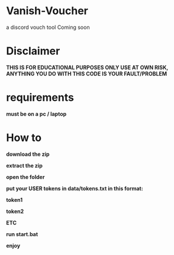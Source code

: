 # Vanish-Voucher
a discord vouch tool Coming soon

# Disclaimer
**THIS IS FOR EDUCATIONAL PURPOSES ONLY USE AT OWN RISK, ANYTHING YOU DO WITH THIS CODE IS YOUR FAULT/PROBLEM**

# requirements
**must be on a pc / laptop**

# How to
**download the zip**

**extract the zip**

**open the folder**

**put your USER tokens in data/tokens.txt in this format:**

**token1**

**token2**

**ETC**

**run start.bat**

**enjoy**
